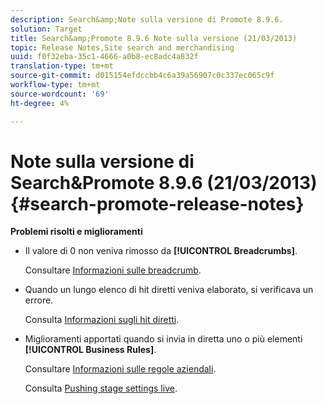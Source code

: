 ```yaml
---
description: Search&amp;Note sulla versione di Promote 8.9.6.
solution: Target
title: Search&amp;Promote 8.9.6 Note sulla versione (21/03/2013)
topic: Release Notes,Site search and merchandising
uuid: f0f32eba-35c1-4666-a0b8-ec8adc4a832f
translation-type: tm+mt
source-git-commit: d015154efdccbb4c6a39a56907c0c337ec065c9f
workflow-type: tm+mt
source-wordcount: '69'
ht-degree: 4%

---
```



# Note sulla versione di Search&amp;Promote 8.9.6 (21/03/2013){#search-promote-release-notes}

**Problemi risolti e miglioramenti**

* Il valore di 0 non veniva rimosso da **[!UICONTROL Breadcrumbs]**.

   Consultare [Informazioni sulle breadcrumb](../c-about-design-menu/c-about-breadcrumbs.md#concept_FB8A943C594A4A1593B118141DA61F03).

* Quando un lungo elenco di hit diretti veniva elaborato, si verificava un errore.

   Consulta [Informazioni sugli hit diretti](../c-about-rules-menu/c-about-direct-hits.md#concept_C5EE074A19FD4D5B8DD21DB575E35565).

* Miglioramenti apportati quando si invia in diretta uno o più elementi **[!UICONTROL Business Rules]**.

   Consultare [Informazioni sulle regole aziendali](../c-about-rules-menu/c-about-business-rules.md#concept_2A93D76216754D3D8412CDEA00BD26BD).

   Consulta [Pushing stage settings live](../c-about-staging.md#task_44306783B4C0408AAA58B471DAF2D9A4).

